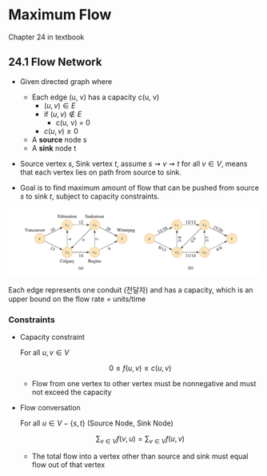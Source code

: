 # Maximum Flow

Chapter 24 in textbook

## 24.1 Flow Network

- Given directed graph where 
    - Each edge (u, v) has a capacity c(u, v)
        - $(u, v) \in E$
        - if $(u, v) \notin E$
            - c(u, v) = 0
        - $c(u, v) \geq 0$
    - A **source** node s
    - A **sink** node t

- Source vertex $s$, Sink vertex $t$, assume $s \rightsquigarrow v \rightsquigarrow t$ for all $v \in V$, means that each vertex lies on path from source to sink.

- Goal is to find maximum amount of flow that can be pushed from source $s$ to sink $t$, subject to capacity constraints.

![Flow Network](../../static/cmpt-307/flow-network.png)

Each edge represents one conduit (전달자) and has a capacity, which is an upper bound on the flow rate = units/time

### Constraints
- Capacity constraint

    For all $u, v \in V$

    $$
    0 \leq f(u, v) \leq c(u, v)
    $$

    - Flow from one vertex to other vertex must be nonnegative and must not exceed the capacity

- Flow conversation

    For all $u \in V - \{s, t\}$ (Source Node, Sink Node)

    $$
    \sum_{v \in V} f(v, u) = \sum_{v \in V} f(u, v)
    $$
    
    - The total flow into a vertex other than source and sink must equal flow out of that vertex